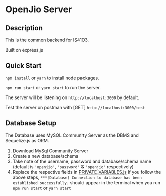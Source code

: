 # OpenJio Server
## Description
This is the common backend for IS4103.

Built on express.js 

## Quick Start
`npm install` or `yarn` to install node packages.

`npm run start` or `yarn start` to run the server.

The server will be listening on `http://localhost:3000` by default.

Test the server on postman with [GET] `http://localhost:3000/test`

## Database Setup
The Database uses MySQL Community Server as the DBMS and Sequelize.js as ORM.

1. Download MySql Community Server
2. Create a new database/schema
3. Take note of the username, password and database/schema name (default is ```'openjio'```, ```'password'``` & ```'openjio'``` respectively)
4. Replace the respective fields in [PRIVATE_VARIABLES.js](./PRIVATE_VARIABLES.js)
If you follow the above steps, `***[Database] Connection to database has been established successfully.` should appear in the terminal when you run `npm run start` or `yarn start`

